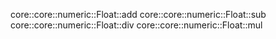 core::core::numeric::Float::add
core::core::numeric::Float::sub
core::core::numeric::Float::div
core::core::numeric::Float::mul